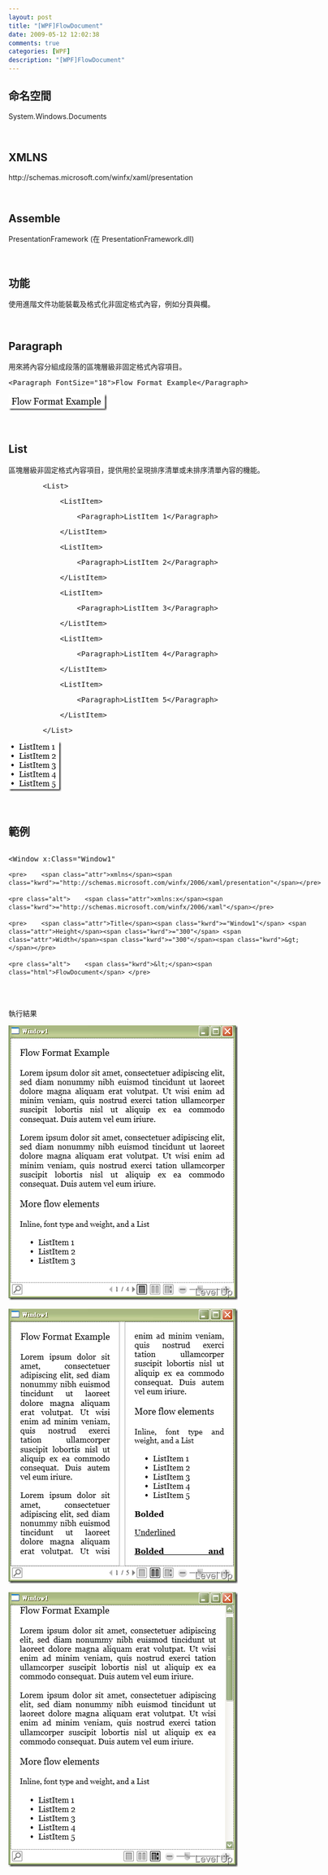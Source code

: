 ```yaml
---
layout: post
title: "[WPF]FlowDocument"
date: 2009-05-12 12:02:38
comments: true
categories: [WPF]
description: "[WPF]FlowDocument"
---
```

<h2>命名空間 </h2>  <p />  <p>System.Windows.Documents</p>  <p> </p>  <h2>XMLNS</h2>  <p />  <p>http://schemas.microsoft.com/winfx/xaml/presentation </p>  <p> </p>  <h2>Assemble</h2>  <p />  <p />  <p>PresentationFramework (在 PresentationFramework.dll) </p>  <p> </p>  <h2>功能</h2>  <p>使用進階文件功能裝載及格式化非固定格式內容，例如分頁與欄。</p>  <p> </p>  <h2>Paragraph</h2>  <p>用來將內容分組成段落的區塊層級非固定格式內容項目。</p>  <div class="csharpcode">   <pre class="alt"><span class="kwrd">&lt;</span><span class="html">Paragraph</span> <span class="attr">FontSize</span><span class="kwrd">="18"</span><span class="kwrd">&gt;</span>Flow Format Example<span class="kwrd">&lt;/</span><span class="html">Paragraph</span><span class="kwrd">&gt;</span></pre>
</div>
<style type="text/css"><![CDATA[

.csharpcode, .csharpcode pre
{
	font-size: small;
	color: black;
	font-family: consolas, "Courier New", courier, monospace;
	background-color: #ffffff;
	/*white-space: pre;*/
}
.csharpcode pre { margin: 0em; }
.csharpcode .rem { color: #008000; }
.csharpcode .kwrd { color: #0000ff; }
.csharpcode .str { color: #006080; }
.csharpcode .op { color: #0000c0; }
.csharpcode .preproc { color: #cc6633; }
.csharpcode .asp { background-color: #ffff00; }
.csharpcode .html { color: #800000; }
.csharpcode .attr { color: #ff0000; }
.csharpcode .alt 
{
	background-color: #f4f4f4;
	width: 100%;
	margin: 0em;
}
.csharpcode .lnum { color: #606060; }]]></style>

<p><img style="border-right-width: 0px; border-top-width: 0px; border-bottom-width: 0px; border-left-width: 0px" border="0" alt="image" src="\images\posts\8385\image_thumb_3.png" width="194" height="33" /> </p>

<p> </p>

<h2>List</h2>

<p>區塊層級非固定格式內容項目，提供用於呈現排序清單或未排序清單內容的機能。</p>

<div class="csharpcode">
  <pre class="alt">        <span class="kwrd">&lt;</span><span class="html">List</span><span class="kwrd">&gt;</span></pre>

  <pre>            <span class="kwrd">&lt;</span><span class="html">ListItem</span><span class="kwrd">&gt;</span></pre>

  <pre class="alt">                <span class="kwrd">&lt;</span><span class="html">Paragraph</span><span class="kwrd">&gt;</span>ListItem 1<span class="kwrd">&lt;/</span><span class="html">Paragraph</span><span class="kwrd">&gt;</span></pre>

  <pre>            <span class="kwrd">&lt;/</span><span class="html">ListItem</span><span class="kwrd">&gt;</span></pre>

  <pre class="alt">            <span class="kwrd">&lt;</span><span class="html">ListItem</span><span class="kwrd">&gt;</span></pre>

  <pre>                <span class="kwrd">&lt;</span><span class="html">Paragraph</span><span class="kwrd">&gt;</span>ListItem 2<span class="kwrd">&lt;/</span><span class="html">Paragraph</span><span class="kwrd">&gt;</span></pre>

  <pre class="alt">            <span class="kwrd">&lt;/</span><span class="html">ListItem</span><span class="kwrd">&gt;</span></pre>

  <pre>            <span class="kwrd">&lt;</span><span class="html">ListItem</span><span class="kwrd">&gt;</span></pre>

  <pre class="alt">                <span class="kwrd">&lt;</span><span class="html">Paragraph</span><span class="kwrd">&gt;</span>ListItem 3<span class="kwrd">&lt;/</span><span class="html">Paragraph</span><span class="kwrd">&gt;</span></pre>

  <pre>            <span class="kwrd">&lt;/</span><span class="html">ListItem</span><span class="kwrd">&gt;</span></pre>

  <pre class="alt">            <span class="kwrd">&lt;</span><span class="html">ListItem</span><span class="kwrd">&gt;</span></pre>

  <pre>                <span class="kwrd">&lt;</span><span class="html">Paragraph</span><span class="kwrd">&gt;</span>ListItem 4<span class="kwrd">&lt;/</span><span class="html">Paragraph</span><span class="kwrd">&gt;</span></pre>

  <pre class="alt">            <span class="kwrd">&lt;/</span><span class="html">ListItem</span><span class="kwrd">&gt;</span></pre>

  <pre>            <span class="kwrd">&lt;</span><span class="html">ListItem</span><span class="kwrd">&gt;</span></pre>

  <pre class="alt">                <span class="kwrd">&lt;</span><span class="html">Paragraph</span><span class="kwrd">&gt;</span>ListItem 5<span class="kwrd">&lt;/</span><span class="html">Paragraph</span><span class="kwrd">&gt;</span></pre>

  <pre>            <span class="kwrd">&lt;/</span><span class="html">ListItem</span><span class="kwrd">&gt;</span></pre>

  <pre class="alt">        <span class="kwrd">&lt;/</span><span class="html">List</span><span class="kwrd">&gt;</span></pre>
</div>

<p><img style="border-right-width: 0px; border-top-width: 0px; border-bottom-width: 0px; border-left-width: 0px" border="0" alt="image" src="\images\posts\8385\image_thumb_4.png" width="104" height="98" /> </p>

<p> </p>

<h2>範例</h2>
<style type="text/css"><![CDATA[

.csharpcode, .csharpcode pre
{
	font-size: small;
	color: black;
	font-family: consolas, "Courier New", courier, monospace;
	background-color: #ffffff;
	/*white-space: pre;*/
}
.csharpcode pre { margin: 0em; }
.csharpcode .rem { color: #008000; }
.csharpcode .kwrd { color: #0000ff; }
.csharpcode .str { color: #006080; }
.csharpcode .op { color: #0000c0; }
.csharpcode .preproc { color: #cc6633; }
.csharpcode .asp { background-color: #ffff00; }
.csharpcode .html { color: #800000; }
.csharpcode .attr { color: #ff0000; }
.csharpcode .alt 
{
	background-color: #f4f4f4;
	width: 100%;
	margin: 0em;
}
.csharpcode .lnum { color: #606060; }]]></style>

<div style="width: 619px; height: 270px; overflow: auto">
  <div class="csharpcode">
    <pre class="alt"><span class="kwrd">&lt;</span><span class="html">Window</span> <span class="attr">x:Class</span><span class="kwrd">="Window1"</span></pre>

    <pre>    <span class="attr">xmlns</span><span class="kwrd">="http://schemas.microsoft.com/winfx/2006/xaml/presentation"</span></pre>

    <pre class="alt">    <span class="attr">xmlns:x</span><span class="kwrd">="http://schemas.microsoft.com/winfx/2006/xaml"</span></pre>

    <pre>    <span class="attr">Title</span><span class="kwrd">="Window1"</span> <span class="attr">Height</span><span class="kwrd">="300"</span> <span class="attr">Width</span><span class="kwrd">="300"</span><span class="kwrd">&gt;</span></pre>

    <pre class="alt">    <span class="kwrd">&lt;</span><span class="html">FlowDocument</span> </pre>

    <pre>    <span class="attr">xmlns</span><span class="kwrd">="http://schemas.microsoft.com/winfx/2006/xaml/presentation"</span></pre>

    <pre class="alt">    <span class="attr">xmlns:x</span><span class="kwrd">="http://schemas.microsoft.com/winfx/2006/xaml"</span></pre>

    <pre><span class="kwrd">&gt;</span></pre>

    <pre class="alt">        <span class="kwrd">&lt;</span><span class="html">Paragraph</span> <span class="attr">FontSize</span><span class="kwrd">="18"</span><span class="kwrd">&gt;</span>Flow Format Example<span class="kwrd">&lt;/</span><span class="html">Paragraph</span><span class="kwrd">&gt;</span></pre>

    <pre> </pre>

    <pre class="alt">        <span class="kwrd">&lt;</span><span class="html">Paragraph</span><span class="kwrd">&gt;</span></pre>

    <pre>            Lorem ipsum dolor sit amet, consectetuer adipiscing elit, sed diam nonummy </pre>

    <pre class="alt">      nibh euismod tincidunt ut laoreet dolore magna aliquam erat volutpat. Ut wisi </pre>

    <pre>      enim ad minim veniam, quis nostrud exerci tation ullamcorper suscipit lobortis </pre>

    <pre class="alt">      nisl ut aliquip ex ea commodo consequat. Duis autem vel eum iriure.</pre>

    <pre>        <span class="kwrd">&lt;/</span><span class="html">Paragraph</span><span class="kwrd">&gt;</span></pre>

    <pre class="alt">        <span class="kwrd">&lt;</span><span class="html">Paragraph</span><span class="kwrd">&gt;</span></pre>

    <pre>            Lorem ipsum dolor sit amet, consectetuer adipiscing elit, sed diam nonummy nibh </pre>

    <pre class="alt">      euismod tincidunt ut laoreet dolore magna aliquam erat volutpat. Ut wisi enim </pre>

    <pre>      ad minim veniam, quis nostrud exerci tation ullamcorper suscipit lobortis nisl </pre>

    <pre class="alt">      ut aliquip ex ea commodo consequat. Duis autem vel eum iriure.</pre>

    <pre>        <span class="kwrd">&lt;/</span><span class="html">Paragraph</span><span class="kwrd">&gt;</span></pre>

    <pre class="alt"> </pre>

    <pre>        <span class="kwrd">&lt;</span><span class="html">Paragraph</span> <span class="attr">FontSize</span><span class="kwrd">="18"</span><span class="kwrd">&gt;</span>More flow elements<span class="kwrd">&lt;/</span><span class="html">Paragraph</span><span class="kwrd">&gt;</span></pre>

    <pre class="alt">        <span class="kwrd">&lt;</span><span class="html">Paragraph</span> <span class="attr">FontSize</span><span class="kwrd">="15"</span><span class="kwrd">&gt;</span>Inline, font type and weight, and a List<span class="kwrd">&lt;/</span><span class="html">Paragraph</span><span class="kwrd">&gt;</span></pre>

    <pre> </pre>

    <pre class="alt">        <span class="kwrd">&lt;</span><span class="html">List</span><span class="kwrd">&gt;</span></pre>

    <pre>            <span class="kwrd">&lt;</span><span class="html">ListItem</span><span class="kwrd">&gt;</span></pre>

    <pre class="alt">                <span class="kwrd">&lt;</span><span class="html">Paragraph</span><span class="kwrd">&gt;</span>ListItem 1<span class="kwrd">&lt;/</span><span class="html">Paragraph</span><span class="kwrd">&gt;</span></pre>

    <pre>            <span class="kwrd">&lt;/</span><span class="html">ListItem</span><span class="kwrd">&gt;</span></pre>

    <pre class="alt">            <span class="kwrd">&lt;</span><span class="html">ListItem</span><span class="kwrd">&gt;</span></pre>

    <pre>                <span class="kwrd">&lt;</span><span class="html">Paragraph</span><span class="kwrd">&gt;</span>ListItem 2<span class="kwrd">&lt;/</span><span class="html">Paragraph</span><span class="kwrd">&gt;</span></pre>

    <pre class="alt">            <span class="kwrd">&lt;/</span><span class="html">ListItem</span><span class="kwrd">&gt;</span></pre>

    <pre>            <span class="kwrd">&lt;</span><span class="html">ListItem</span><span class="kwrd">&gt;</span></pre>

    <pre class="alt">                <span class="kwrd">&lt;</span><span class="html">Paragraph</span><span class="kwrd">&gt;</span>ListItem 3<span class="kwrd">&lt;/</span><span class="html">Paragraph</span><span class="kwrd">&gt;</span></pre>

    <pre>            <span class="kwrd">&lt;/</span><span class="html">ListItem</span><span class="kwrd">&gt;</span></pre>

    <pre class="alt">            <span class="kwrd">&lt;</span><span class="html">ListItem</span><span class="kwrd">&gt;</span></pre>

    <pre>                <span class="kwrd">&lt;</span><span class="html">Paragraph</span><span class="kwrd">&gt;</span>ListItem 4<span class="kwrd">&lt;/</span><span class="html">Paragraph</span><span class="kwrd">&gt;</span></pre>

    <pre class="alt">            <span class="kwrd">&lt;/</span><span class="html">ListItem</span><span class="kwrd">&gt;</span></pre>

    <pre>            <span class="kwrd">&lt;</span><span class="html">ListItem</span><span class="kwrd">&gt;</span></pre>

    <pre class="alt">                <span class="kwrd">&lt;</span><span class="html">Paragraph</span><span class="kwrd">&gt;</span>ListItem 5<span class="kwrd">&lt;/</span><span class="html">Paragraph</span><span class="kwrd">&gt;</span></pre>

    <pre>            <span class="kwrd">&lt;/</span><span class="html">ListItem</span><span class="kwrd">&gt;</span></pre>

    <pre class="alt">        <span class="kwrd">&lt;/</span><span class="html">List</span><span class="kwrd">&gt;</span></pre>

    <pre> </pre>

    <pre class="alt">        <span class="kwrd">&lt;</span><span class="html">Paragraph</span><span class="kwrd">&gt;</span></pre>

    <pre>            <span class="kwrd">&lt;</span><span class="html">Bold</span><span class="kwrd">&gt;</span>Bolded<span class="kwrd">&lt;/</span><span class="html">Bold</span><span class="kwrd">&gt;</span></pre>

    <pre class="alt">        <span class="kwrd">&lt;/</span><span class="html">Paragraph</span><span class="kwrd">&gt;</span></pre>

    <pre>        <span class="kwrd">&lt;</span><span class="html">Paragraph</span><span class="kwrd">&gt;</span></pre>

    <pre class="alt">            <span class="kwrd">&lt;</span><span class="html">Underline</span><span class="kwrd">&gt;</span>Underlined<span class="kwrd">&lt;/</span><span class="html">Underline</span><span class="kwrd">&gt;</span></pre>

    <pre>        <span class="kwrd">&lt;/</span><span class="html">Paragraph</span><span class="kwrd">&gt;</span></pre>

    <pre class="alt">        <span class="kwrd">&lt;</span><span class="html">Paragraph</span><span class="kwrd">&gt;</span></pre>

    <pre>            <span class="kwrd">&lt;</span><span class="html">Bold</span><span class="kwrd">&gt;</span></pre>

    <pre class="alt">                <span class="kwrd">&lt;</span><span class="html">Underline</span><span class="kwrd">&gt;</span>Bolded and Underlined<span class="kwrd">&lt;/</span><span class="html">Underline</span><span class="kwrd">&gt;</span></pre>

    <pre>            <span class="kwrd">&lt;/</span><span class="html">Bold</span><span class="kwrd">&gt;</span></pre>

    <pre class="alt">        <span class="kwrd">&lt;/</span><span class="html">Paragraph</span><span class="kwrd">&gt;</span></pre>

    <pre>        <span class="kwrd">&lt;</span><span class="html">Paragraph</span><span class="kwrd">&gt;</span></pre>

    <pre class="alt">            <span class="kwrd">&lt;</span><span class="html">Italic</span><span class="kwrd">&gt;</span>Italic<span class="kwrd">&lt;/</span><span class="html">Italic</span><span class="kwrd">&gt;</span></pre>

    <pre>        <span class="kwrd">&lt;/</span><span class="html">Paragraph</span><span class="kwrd">&gt;</span></pre>

    <pre class="alt"> </pre>

    <pre>        <span class="kwrd">&lt;</span><span class="html">Paragraph</span><span class="kwrd">&gt;</span></pre>

    <pre class="alt">            <span class="kwrd">&lt;</span><span class="html">Span</span><span class="kwrd">&gt;</span>The Span element, no inherent rendering<span class="kwrd">&lt;/</span><span class="html">Span</span><span class="kwrd">&gt;</span></pre>

    <pre>        <span class="kwrd">&lt;/</span><span class="html">Paragraph</span><span class="kwrd">&gt;</span></pre>

    <pre class="alt">        <span class="kwrd">&lt;</span><span class="html">Paragraph</span><span class="kwrd">&gt;</span></pre>

    <pre>            <span class="kwrd">&lt;</span><span class="html">Run</span><span class="kwrd">&gt;</span>The Run element, no inherent rendering<span class="kwrd">&lt;/</span><span class="html">Run</span><span class="kwrd">&gt;</span></pre>

    <pre class="alt">        <span class="kwrd">&lt;/</span><span class="html">Paragraph</span><span class="kwrd">&gt;</span></pre>

    <pre> </pre>

    <pre class="alt">        <span class="kwrd">&lt;</span><span class="html">Paragraph</span> <span class="attr">FontSize</span><span class="kwrd">="15"</span><span class="kwrd">&gt;</span>Subscript, Superscript<span class="kwrd">&lt;/</span><span class="html">Paragraph</span><span class="kwrd">&gt;</span></pre>

    <pre> </pre>

    <pre class="alt">        <span class="kwrd">&lt;</span><span class="html">Paragraph</span><span class="kwrd">&gt;</span></pre>

    <pre>            <span class="kwrd">&lt;</span><span class="html">Run</span> <span class="attr">Typography</span>.<span class="attr">Variants</span><span class="kwrd">="Superscript"</span><span class="kwrd">&gt;</span>This text is Superscripted.<span class="kwrd">&lt;/</span><span class="html">Run</span><span class="kwrd">&gt;</span> This text isn't.</pre>

    <pre class="alt">        <span class="kwrd">&lt;/</span><span class="html">Paragraph</span><span class="kwrd">&gt;</span></pre>

    <pre>        <span class="kwrd">&lt;</span><span class="html">Paragraph</span><span class="kwrd">&gt;</span></pre>

    <pre class="alt">            <span class="kwrd">&lt;</span><span class="html">Run</span> <span class="attr">Typography</span>.<span class="attr">Variants</span><span class="kwrd">="Subscript"</span><span class="kwrd">&gt;</span>This text is Subscripted.<span class="kwrd">&lt;/</span><span class="html">Run</span><span class="kwrd">&gt;</span> This text isn't.</pre>

    <pre>        <span class="kwrd">&lt;/</span><span class="html">Paragraph</span><span class="kwrd">&gt;</span></pre>

    <pre class="alt">        <span class="kwrd">&lt;</span><span class="html">Paragraph</span><span class="kwrd">&gt;</span></pre>

    <pre>            If a font does not support a particular form (such as Superscript) a default font form will be displayed.</pre>

    <pre class="alt">        <span class="kwrd">&lt;/</span><span class="html">Paragraph</span><span class="kwrd">&gt;</span></pre>

    <pre> </pre>

    <pre class="alt">        <span class="kwrd">&lt;</span><span class="html">Paragraph</span> <span class="attr">FontSize</span><span class="kwrd">="15"</span><span class="kwrd">&gt;</span>Blocks, breaks, paragraph<span class="kwrd">&lt;/</span><span class="html">Paragraph</span><span class="kwrd">&gt;</span></pre>

    <pre> </pre>

    <pre class="alt">        <span class="kwrd">&lt;</span><span class="html">Section</span><span class="kwrd">&gt;</span></pre>

    <pre>            <span class="kwrd">&lt;</span><span class="html">Paragraph</span><span class="kwrd">&gt;</span>A block section of text<span class="kwrd">&lt;/</span><span class="html">Paragraph</span><span class="kwrd">&gt;</span></pre>

    <pre class="alt">        <span class="kwrd">&lt;/</span><span class="html">Section</span><span class="kwrd">&gt;</span></pre>

    <pre>        <span class="kwrd">&lt;</span><span class="html">Section</span><span class="kwrd">&gt;</span></pre>

    <pre class="alt">            <span class="kwrd">&lt;</span><span class="html">Paragraph</span><span class="kwrd">&gt;</span>Another block section of text<span class="kwrd">&lt;/</span><span class="html">Paragraph</span><span class="kwrd">&gt;</span></pre>

    <pre>        <span class="kwrd">&lt;/</span><span class="html">Section</span><span class="kwrd">&gt;</span></pre>

    <pre class="alt"> </pre>

    <pre>        <span class="kwrd">&lt;</span><span class="html">Paragraph</span><span class="kwrd">&gt;</span></pre>

    <pre class="alt">            <span class="kwrd">&lt;</span><span class="html">LineBreak</span><span class="kwrd">/&gt;</span></pre>

    <pre>        <span class="kwrd">&lt;/</span><span class="html">Paragraph</span><span class="kwrd">&gt;</span></pre>

    <pre class="alt">        <span class="kwrd">&lt;</span><span class="html">Section</span><span class="kwrd">&gt;</span></pre>

    <pre>            <span class="kwrd">&lt;</span><span class="html">Paragraph</span><span class="kwrd">&gt;</span>... and another section, preceded by a LineBreak<span class="kwrd">&lt;/</span><span class="html">Paragraph</span><span class="kwrd">&gt;</span></pre>

    <pre class="alt">        <span class="kwrd">&lt;/</span><span class="html">Section</span><span class="kwrd">&gt;</span></pre>

    <pre> </pre>

    <pre class="alt">        <span class="kwrd">&lt;</span><span class="html">Section</span> <span class="attr">BreakPageBefore</span><span class="kwrd">="True"</span><span class="kwrd">/&gt;</span></pre>

    <pre>        <span class="kwrd">&lt;</span><span class="html">Section</span><span class="kwrd">&gt;</span></pre>

    <pre class="alt">            <span class="kwrd">&lt;</span><span class="html">Paragraph</span><span class="kwrd">&gt;</span>... and another section, preceded by a PageBreak<span class="kwrd">&lt;/</span><span class="html">Paragraph</span><span class="kwrd">&gt;</span></pre>

    <pre>        <span class="kwrd">&lt;/</span><span class="html">Section</span><span class="kwrd">&gt;</span></pre>

    <pre class="alt"> </pre>

    <pre>        <span class="kwrd">&lt;</span><span class="html">Paragraph</span><span class="kwrd">&gt;</span>Finally, a paragraph. Note the break between this paragraph ...<span class="kwrd">&lt;/</span><span class="html">Paragraph</span><span class="kwrd">&gt;</span></pre>

    <pre class="alt">        <span class="kwrd">&lt;</span><span class="html">Paragraph</span> <span class="attr">TextIndent</span><span class="kwrd">="25"</span><span class="kwrd">&gt;</span>... and this paragraph, and also the left indention.<span class="kwrd">&lt;/</span><span class="html">Paragraph</span><span class="kwrd">&gt;</span></pre>

    <pre> </pre>

    <pre class="alt">        <span class="kwrd">&lt;</span><span class="html">Paragraph</span><span class="kwrd">&gt;</span></pre>

    <pre>            <span class="kwrd">&lt;</span><span class="html">LineBreak</span><span class="kwrd">/&gt;</span></pre>

    <pre class="alt">        <span class="kwrd">&lt;/</span><span class="html">Paragraph</span><span class="kwrd">&gt;</span></pre>

    <pre> </pre>

    <pre class="alt">    <span class="kwrd">&lt;/</span><span class="html">FlowDocument</span><span class="kwrd">&gt;</span></pre>

    <pre> </pre>

    <pre class="alt"> </pre>

    <pre><span class="kwrd">&lt;/</span><span class="html">Window</span><span class="kwrd">&gt;</span></pre>
  </div>
</div>

<p> </p>

<p>執行結果</p>

<p><img style="border-right-width: 0px; border-top-width: 0px; border-bottom-width: 0px; border-left-width: 0px" border="0" alt="image" src="\images\posts\8385\image_thumb.png" width="452" height="540" /> </p>

<p><img style="border-right-width: 0px; border-top-width: 0px; border-bottom-width: 0px; border-left-width: 0px" border="0" alt="image" src="\images\posts\8385\image_thumb_1.png" width="452" height="540" /> </p>

<p><img style="border-right-width: 0px; border-top-width: 0px; border-bottom-width: 0px; border-left-width: 0px" border="0" alt="image" src="\images\posts\8385\image_thumb_2.png" width="452" height="540" /></p>